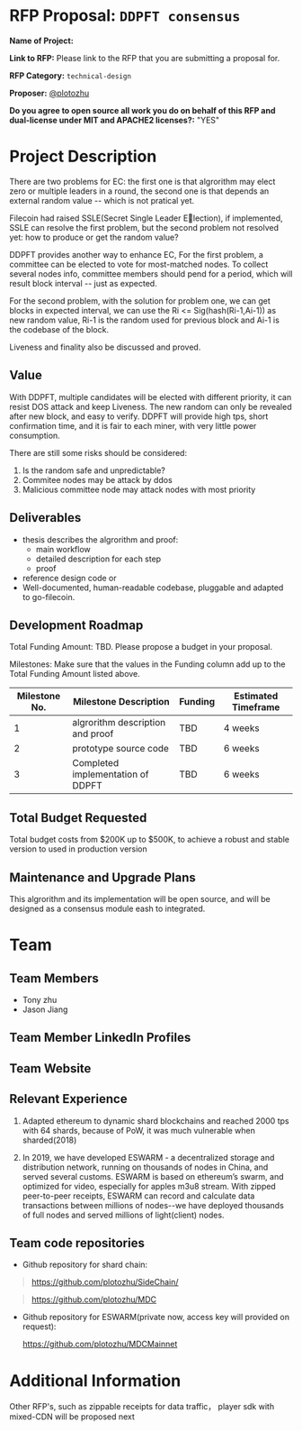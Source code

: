 # RFP Proposal: `DDPFT consensus`

**Name of Project:**

**Link to RFP:** Please link to the RFP that you are submitting a proposal for.

**RFP Category:**  `technical-design`

**Proposer:** [@plotozhu](https://github.com/plotozhu)

**Do you agree to open source all work you do on behalf of this RFP and dual-license under MIT and APACHE2 licenses?:**
"YES"

# Project Description

There are two problems for EC: the first one is that algrorithm may elect zero or multiple leaders in a round, the second one is that depends an external random value -- which is not pratical yet.

Filecoin had raised SSLE(Secret Single Leader Election), if implemented, SSLE can resolve the first problem, but the second problem not resolved yet: how to produce or get the random value?

DDPFT provides another way to enhance EC,  For the first problem,  a committee can be elected to vote for most-matched nodes.  To collect several nodes info, committee members should pend for a period, which will result block interval -- just as  expected.

For the second problem, with the solution for problem one, we can get blocks in expected interval, we can use the Ri <= Sig(hash(Ri-1,Ai-1)) as new random value, Ri-1 is the random used for previous block and Ai-1 is the codebase of the block.

Liveness and finality also be discussed and proved.


## Value

With DDPFT, multiple candidates will be elected with different priority, it can resist DOS attack and keep Liveness. The new random can only be revealed after new block, and easy to verify. DDPFT will provide high tps, short confirmation time, and it is fair to each miner, with very little power consumption.

There are still some risks should be considered:
1. Is the random safe and unpredictable?
2. Commitee nodes may be attack by ddos
3. Malicious committee node may attack nodes with most priority


## Deliverables

* thesis describes the algrorithm and proof:
  * main workflow
  * detailed description for each step
  * proof
* reference design code or
* Well-documented, human-readable codebase, pluggable and adapted to go-filecoin.

## Development Roadmap

Total Funding Amount: TBD. Please propose a budget in your proposal.

Milestones: Make sure that the values in the Funding column add up to the Total Funding Amount listed above.

| Milestone No. | Milestone Description | Funding | Estimated Timeframe |
| --- | --- | --- | --- |
| 1 | algrorithm description and proof | TBD | 4 weeks |
| 2 | prototype source code  | TBD | 6 weeks |
| 3 | Completed implementation of DDPFT | TBD | 6 weeks |



## Total Budget Requested

Total budget costs from $200K up to $500K, to achieve a robust and stable version to used in production version

## Maintenance and Upgrade Plans

This algrorithm and its implementation will be open source, and will be designed as a consensus module eash to integrated.

# Team

## Team Members

- Tony zhu
- Jason Jiang

## Team Member LinkedIn Profiles



## Team Website



## Relevant Experience

1. Adapted ethereum to dynamic shard blockchains and reached 2000 tps with 64 shards, because of PoW, it was much vulnerable when sharded(2018)


 2. In 2019, we have developed ESWARM - a decentralized storage and distribution network, running on thousands of nodes in China, and served several customs. ESWARM is based on ethereum’s swarm, and optimized for video, especially for apples m3u8 stream. With zipped peer-to-peer receipts, ESWARM can record and calculate data transactions between millions of nodes--we have deployed thousands of full nodes and served millions of light(client) nodes.




## Team code repositories

*	Github repository for shard chain:

>   https://github.com/plotozhu/SideChain/

>   https://github.com/plotozhu/MDC

* Github repository for ESWARM(private now, access key will provided on request):

  https://github.com/plotozhu/MDCMainnet

# Additional Information

Other RFP's, such as zippable receipts for data traffic， player sdk with mixed-CDN will be proposed next
